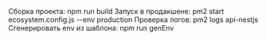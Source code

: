 Сборка проекта: npm run build
Запуск в продакшене: pm2 start ecosystem.config.js --env production
Проверка логов: pm2 logs api-nestjs
Сгенерировать env из шаблона: npm run genEnv
